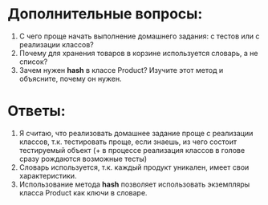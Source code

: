 
# Дополнительные вопросы:
1. С чего проще начать выполнение домашнего задания: с тестов или с реализации классов?
2. Почему для хранения товаров в корзине используется словарь, а не список?
3. Зачем нужен __hash__ в классе Product? Изучите этот метод и объясните, почему он нужен.

# Ответы:
1. Я считаю, что реализовать домашнее задание проще с реализации классов, т.к. тестировать проще, если знаешь, из 
   чего состоит тестируемый объект (+ в процессе реализация классов в голове сразу рождаются возможные тесты)
2. Словарь используется, т.к. каждый продукт уникален, имеет свои характеристики. 
3. Использование метода __hash__ позволяет использовать экземпляры класса Product как ключи в словаре.